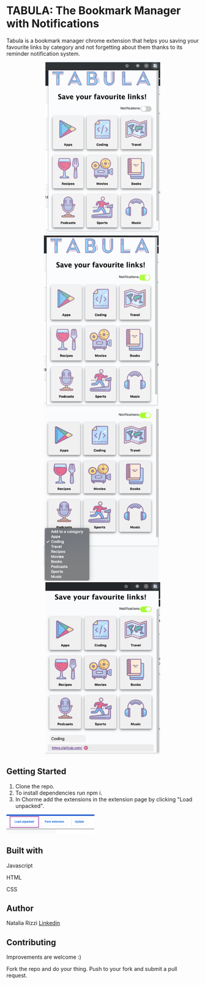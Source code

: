 # TABULA: The Bookmark Manager with Notifications
Tabula is a bookmark manager chrome extension that helps you saving your favourite links by category and not forgetting about them thanks to its reminder notification system.

<p align="center">
  &nbsp; <img width="300" height="450" src="Assets/img1r.png">  &nbsp;  <img width="300" height="450" src="Assets/img2r.png">
  &nbsp; <img width="300" height="450" src="Assets/img3r.png">  &nbsp;  <img width="300" height="450" src="Assets/img4r.png"> 
</p>

## Getting Started
1) Clone the repo.
2) To install dependencies run npm i.
3) In Chorme add the extensions in the extension page by clicking "Load unpacked".

<img width="230" height="50" src="Assets/imgr5.png">


## Built with
Javascript

HTML

CSS

## Author
Natalia Rizzi [Linkedin](https://www.linkedin.com/in/nataliarizzi/?locale=en_US)

## Contributing

Improvements are welcome :)

Fork the repo and do your thing. Push to your fork and submit a pull request.

